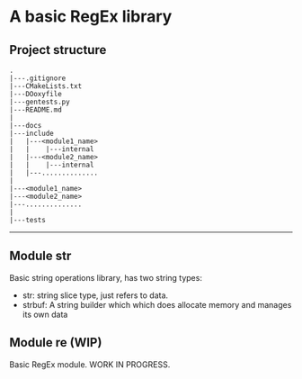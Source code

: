 A basic RegEx library
===

Project structure
---

    .
    |---.gitignore
    |---CMakeLists.txt
    |---DOoxyfile
    |---gentests.py
    |---README.md
    |
    |---docs
    |---include
    |   |---<module1_name>
    |   |    |---internal
    |   |---<module2_name>
    |   |    |---internal
    |   |---..............
    |
    |---<module1_name>
    |---<module2_name>
    |---..............
    |
    |---tests

---

Module str
--

Basic string operations library, has two string types:
- str: string slice type, just refers to data.
- strbuf: A string builder which which does allocate memory and manages its own data

Module re (**WIP**)
---
Basic RegEx module. WORK IN PROGRESS.


